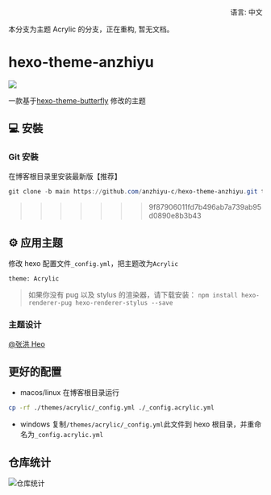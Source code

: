<div align="right">
  语言:
  中文
</div>

本分支为主题 Acrylic 的分支，正在重构, 暂无文档。

# hexo-theme-anzhiyu

![](https://pic.imgdb.cn/item/6430cc430d2dde5777c394e4.png)

一款基于[hexo-theme-butterfly](https://github.com/jerryc127/hexo-theme-butterfly) 修改的主题

## 💻 安裝

### Git 安裝

在博客根目录里安装最新版【推荐】

```powershell
git clone -b main https://github.com/anzhiyu-c/hexo-theme-anzhiyu.git themes/anzhiyu
```

>>>>>>> 9f87906011fd7b496ab7a739ab95d0890e8b3b43
## ⚙ 应用主题
修改 hexo 配置文件`_config.yml`，把主题改为`Acrylic`

```
theme: Acrylic
```

> 如果你没有 pug 以及 stylus 的渲染器，请下载安装： `npm install hexo-renderer-pug hexo-renderer-stylus --save`

### 主题设计

[@张洪 Heo](https://github.com/zhheo)

## 更好的配置

- macos/linux
  在博客根目录运行

```bash
cp -rf ./themes/acrylic/_config.yml ./_config.acrylic.yml
```

- windows
  复制`/themes/acrylic/_config.yml`此文件到 hexo 根目录，并重命名为`_config.acrylic.yml`

## 仓库统计

![仓库统计](https://repobeats.axiom.co/api/embed/d7b318f1bf6a566495cf126196194f6145ee63a6.svg "Repobeats analytics image")
